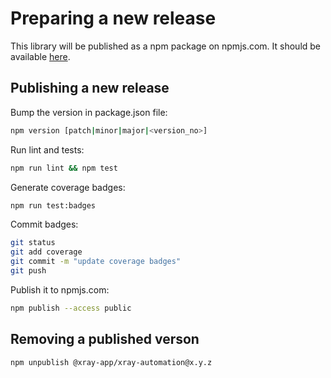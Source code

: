 # Preparing a new release

This library will be published as a npm package on npmjs.com.
It should be available [here](https://www.npmjs.com/package/@xray-app/xray-automation).

## Publishing a new release

Bump the version in package.json file:

```bash
npm version [patch|minor|major|<version_no>]
```

Run lint and tests:

```bash
npm run lint && npm test
```

Generate coverage badges:

```bash
npm run test:badges
```

Commit badges:

```bash
git status
git add coverage
git commit -m "update coverage badges"
git push
```

Publish it to npmjs.com:

```bash
npm publish --access public
```

## Removing a published verson

```bash
npm unpublish @xray-app/xray-automation@x.y.z
```
